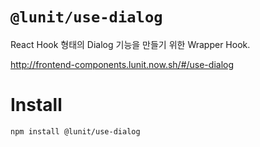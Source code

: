 # `@lunit/use-dialog`

React Hook 형태의 Dialog 기능을 만들기 위한 Wrapper Hook.

<http://frontend-components.lunit.now.sh/#/use-dialog>

# Install

```sh
npm install @lunit/use-dialog
```
